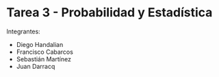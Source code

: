 # Tarea 3 - Probabilidad y Estadística
Integrantes: 
- Diego Handalian
- Francisco Cabarcos
- Sebastián Martínez
- Juan Darracq
